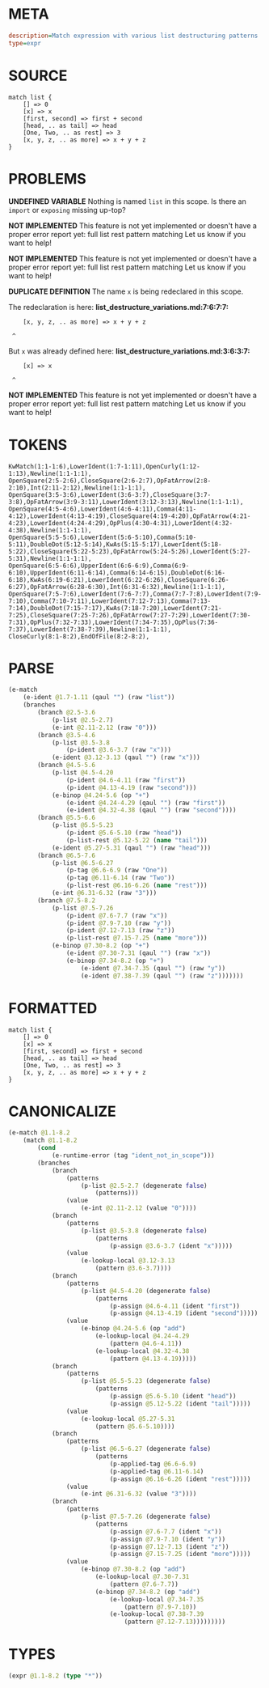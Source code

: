 # META
~~~ini
description=Match expression with various list destructuring patterns
type=expr
~~~
# SOURCE
~~~roc
match list {
    [] => 0
    [x] => x
    [first, second] => first + second
    [head, .. as tail] => head
    [One, Two, .. as rest] => 3
    [x, y, z, .. as more] => x + y + z
}
~~~
# PROBLEMS
**UNDEFINED VARIABLE**
Nothing is named `list` in this scope.
Is there an `import` or `exposing` missing up-top?

**NOT IMPLEMENTED**
This feature is not yet implemented or doesn't have a proper error report yet: full list rest pattern matching
Let us know if you want to help!

**NOT IMPLEMENTED**
This feature is not yet implemented or doesn't have a proper error report yet: full list rest pattern matching
Let us know if you want to help!

**DUPLICATE DEFINITION**
The name `x` is being redeclared in this scope.

The redeclaration is here:
**list_destructure_variations.md:7:6:7:7:**
```roc
    [x, y, z, .. as more] => x + y + z
```
     ^

But `x` was already defined here:
**list_destructure_variations.md:3:6:3:7:**
```roc
    [x] => x
```
     ^


**NOT IMPLEMENTED**
This feature is not yet implemented or doesn't have a proper error report yet: full list rest pattern matching
Let us know if you want to help!

# TOKENS
~~~zig
KwMatch(1:1-1:6),LowerIdent(1:7-1:11),OpenCurly(1:12-1:13),Newline(1:1-1:1),
OpenSquare(2:5-2:6),CloseSquare(2:6-2:7),OpFatArrow(2:8-2:10),Int(2:11-2:12),Newline(1:1-1:1),
OpenSquare(3:5-3:6),LowerIdent(3:6-3:7),CloseSquare(3:7-3:8),OpFatArrow(3:9-3:11),LowerIdent(3:12-3:13),Newline(1:1-1:1),
OpenSquare(4:5-4:6),LowerIdent(4:6-4:11),Comma(4:11-4:12),LowerIdent(4:13-4:19),CloseSquare(4:19-4:20),OpFatArrow(4:21-4:23),LowerIdent(4:24-4:29),OpPlus(4:30-4:31),LowerIdent(4:32-4:38),Newline(1:1-1:1),
OpenSquare(5:5-5:6),LowerIdent(5:6-5:10),Comma(5:10-5:11),DoubleDot(5:12-5:14),KwAs(5:15-5:17),LowerIdent(5:18-5:22),CloseSquare(5:22-5:23),OpFatArrow(5:24-5:26),LowerIdent(5:27-5:31),Newline(1:1-1:1),
OpenSquare(6:5-6:6),UpperIdent(6:6-6:9),Comma(6:9-6:10),UpperIdent(6:11-6:14),Comma(6:14-6:15),DoubleDot(6:16-6:18),KwAs(6:19-6:21),LowerIdent(6:22-6:26),CloseSquare(6:26-6:27),OpFatArrow(6:28-6:30),Int(6:31-6:32),Newline(1:1-1:1),
OpenSquare(7:5-7:6),LowerIdent(7:6-7:7),Comma(7:7-7:8),LowerIdent(7:9-7:10),Comma(7:10-7:11),LowerIdent(7:12-7:13),Comma(7:13-7:14),DoubleDot(7:15-7:17),KwAs(7:18-7:20),LowerIdent(7:21-7:25),CloseSquare(7:25-7:26),OpFatArrow(7:27-7:29),LowerIdent(7:30-7:31),OpPlus(7:32-7:33),LowerIdent(7:34-7:35),OpPlus(7:36-7:37),LowerIdent(7:38-7:39),Newline(1:1-1:1),
CloseCurly(8:1-8:2),EndOfFile(8:2-8:2),
~~~
# PARSE
~~~clojure
(e-match
	(e-ident @1.7-1.11 (qaul "") (raw "list"))
	(branches
		(branch @2.5-3.6
			(p-list @2.5-2.7)
			(e-int @2.11-2.12 (raw "0")))
		(branch @3.5-4.6
			(p-list @3.5-3.8
				(p-ident @3.6-3.7 (raw "x")))
			(e-ident @3.12-3.13 (qaul "") (raw "x")))
		(branch @4.5-5.6
			(p-list @4.5-4.20
				(p-ident @4.6-4.11 (raw "first"))
				(p-ident @4.13-4.19 (raw "second")))
			(e-binop @4.24-5.6 (op "+")
				(e-ident @4.24-4.29 (qaul "") (raw "first"))
				(e-ident @4.32-4.38 (qaul "") (raw "second"))))
		(branch @5.5-6.6
			(p-list @5.5-5.23
				(p-ident @5.6-5.10 (raw "head"))
				(p-list-rest @5.12-5.22 (name "tail")))
			(e-ident @5.27-5.31 (qaul "") (raw "head")))
		(branch @6.5-7.6
			(p-list @6.5-6.27
				(p-tag @6.6-6.9 (raw "One"))
				(p-tag @6.11-6.14 (raw "Two"))
				(p-list-rest @6.16-6.26 (name "rest")))
			(e-int @6.31-6.32 (raw "3")))
		(branch @7.5-8.2
			(p-list @7.5-7.26
				(p-ident @7.6-7.7 (raw "x"))
				(p-ident @7.9-7.10 (raw "y"))
				(p-ident @7.12-7.13 (raw "z"))
				(p-list-rest @7.15-7.25 (name "more")))
			(e-binop @7.30-8.2 (op "+")
				(e-ident @7.30-7.31 (qaul "") (raw "x"))
				(e-binop @7.34-8.2 (op "+")
					(e-ident @7.34-7.35 (qaul "") (raw "y"))
					(e-ident @7.38-7.39 (qaul "") (raw "z")))))))
~~~
# FORMATTED
~~~roc
match list {
	[] => 0
	[x] => x
	[first, second] => first + second
	[head, .. as tail] => head
	[One, Two, .. as rest] => 3
	[x, y, z, .. as more] => x + y + z
}
~~~
# CANONICALIZE
~~~clojure
(e-match @1.1-8.2
	(match @1.1-8.2
		(cond
			(e-runtime-error (tag "ident_not_in_scope")))
		(branches
			(branch
				(patterns
					(p-list @2.5-2.7 (degenerate false)
						(patterns)))
				(value
					(e-int @2.11-2.12 (value "0"))))
			(branch
				(patterns
					(p-list @3.5-3.8 (degenerate false)
						(patterns
							(p-assign @3.6-3.7 (ident "x")))))
				(value
					(e-lookup-local @3.12-3.13
						(pattern @3.6-3.7))))
			(branch
				(patterns
					(p-list @4.5-4.20 (degenerate false)
						(patterns
							(p-assign @4.6-4.11 (ident "first"))
							(p-assign @4.13-4.19 (ident "second")))))
				(value
					(e-binop @4.24-5.6 (op "add")
						(e-lookup-local @4.24-4.29
							(pattern @4.6-4.11))
						(e-lookup-local @4.32-4.38
							(pattern @4.13-4.19)))))
			(branch
				(patterns
					(p-list @5.5-5.23 (degenerate false)
						(patterns
							(p-assign @5.6-5.10 (ident "head"))
							(p-assign @5.12-5.22 (ident "tail")))))
				(value
					(e-lookup-local @5.27-5.31
						(pattern @5.6-5.10))))
			(branch
				(patterns
					(p-list @6.5-6.27 (degenerate false)
						(patterns
							(p-applied-tag @6.6-6.9)
							(p-applied-tag @6.11-6.14)
							(p-assign @6.16-6.26 (ident "rest")))))
				(value
					(e-int @6.31-6.32 (value "3"))))
			(branch
				(patterns
					(p-list @7.5-7.26 (degenerate false)
						(patterns
							(p-assign @7.6-7.7 (ident "x"))
							(p-assign @7.9-7.10 (ident "y"))
							(p-assign @7.12-7.13 (ident "z"))
							(p-assign @7.15-7.25 (ident "more")))))
				(value
					(e-binop @7.30-8.2 (op "add")
						(e-lookup-local @7.30-7.31
							(pattern @7.6-7.7))
						(e-binop @7.34-8.2 (op "add")
							(e-lookup-local @7.34-7.35
								(pattern @7.9-7.10))
							(e-lookup-local @7.38-7.39
								(pattern @7.12-7.13)))))))))
~~~
# TYPES
~~~clojure
(expr @1.1-8.2 (type "*"))
~~~
